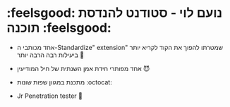 # :feelsgood: נועם לוי - סטודנט להנדסת תוכנה :feelsgood:
- אחד מכותבי ה-Standardize" extension" שמטרתו להפוך את הקוד לקריא יותר ביעילות רבה הרבה יותר 🤖

- אחד מפותרי חידת אמן השנתית של חיל המודיעין :smiling_imp:

- מתכנת במגוון שפות שונות :octocat:


- Jr Penetration tester :fishing_pole_and_fish:


